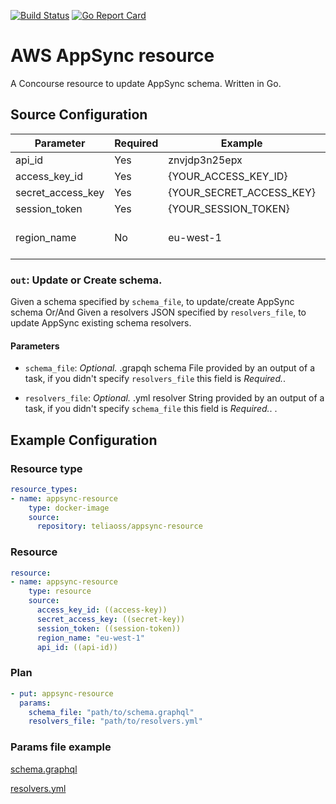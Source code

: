 [![Build Status](https://travis-ci.org/telia-oss/appsync-resource.svg?branch=master)](https://travis-ci.org/telia-oss/appsync-resource)
[![Go Report Card](https://goreportcard.com/badge/github.com/telia-oss/appsync-resource)](https://goreportcard.com/report/github.com/telia-oss/appsync-resource)


# AWS AppSync resource

A Concourse resource to update AppSync schema. Written in Go.

## Source Configuration

| Parameter          | Required      | Example                  | Description
| ------------------ | ------------- | -------------            | ------------------------------ |
| api_id             | Yes           | znvjdp3n25epx            |                                |
| access_key_id      | Yes           | {YOUR_ACCESS_KEY_ID}     |                                |
| secret_access_key  | Yes           | {YOUR_SECRET_ACCESS_KEY} |                                |
| session_token      | Yes           | {YOUR_SESSION_TOKEN}     |                                |
| region_name        | No            | eu-west-1                | AWS region DEFAULT: eu-west-1  |

### `out`: Update or Create schema.

Given a schema specified by `schema_file`, to update/create AppSync  schema Or/And Given a resolvers JSON specified by `resolvers_file`, to update AppSync existing schema resolvers.

#### Parameters

* `schema_file`: *Optional.* .grapqh schema File provided by an output of a task, if you didn't specify `resolvers_file` this field is *Required.*.

* `resolvers_file`: *Optional.* .yml resolver String provided by an output of a task, if you didn't specify `schema_file` this field is *Required.*.
.

## Example Configuration

### Resource type

``` yaml
resource_types:
- name: appsync-resource
    type: docker-image
    source:
      repository: teliaoss/appsync-resource
```

### Resource

``` yaml
resource:
- name: appsync-resource
    type: resource
    source:
      access_key_id: ((access-key))
      secret_access_key: ((secret-key))
      session_token: ((session-token))
      region_name: "eu-west-1"
      api_id: ((api-id))
```

### Plan

``` yaml
- put: appsync-resource
  params: 
    schema_file: "path/to/schema.graphql"
    resolvers_file: "path/to/resolvers.yml"
```

### Params file example

[schema.graphql](https://github.com/telia-oss/appsync-resource/blob/master/schema.graphql)

[resolvers.yml](https://github.com/telia-oss/appsync-resource/blob/master/resolvers.yml)

